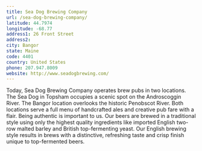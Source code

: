 ```yaml
---
title: Sea Dog Brewing Company
url: /sea-dog-brewing-company/
latitude: 44.7974
longitude: -68.77
address1: 26 Front Street
address2: 
city: Bangor
state: Maine
code: 4401
country: United States
phone: 207.947.8009
website: http://www.seadogbrewing.com/
---
```

Today, Sea Dog Brewing Company operates brew pubs in two locations. The Sea Dog in Topsham occupies a scenic spot on the Androscoggin River. The Bangor location overlooks the historic Penobscot River. Both locations serve a full menu of handcrafted ales and creative pub fare with a flair. Being authentic is important to us. Our beers are brewed in a traditional style using only the highest quality ingredients like imported English two-row malted barley and British top-fermenting yeast. Our English brewing style results in brews with a distinctive, refreshing taste and crisp finish unique to top-fermented beers.
